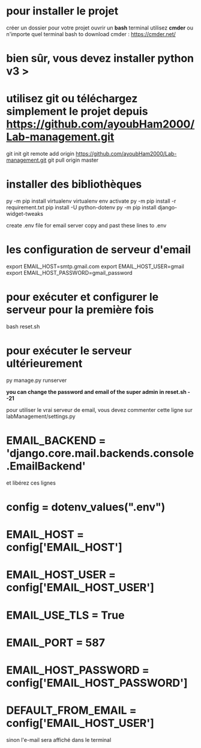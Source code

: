 # pour installer le projet 

créer un dossier pour votre projet
ouvrir un **bash** terminal 
utilisez **cmder** ou n'importe quel terminal bash 
to download cmder : https://cmder.net/

# bien sûr, vous devez installer python v3 >

# utilisez git ou téléchargez simplement le projet depuis  https://github.com/ayoubHam2000/Lab-management.git

git init 
git remote add origin https://github.com/ayoubHam2000/Lab-management.git
git pull origin master

# installer des bibliothèques 

py -m pip install virtualenv
virtualenv env
activate
py -m pip install -r requirement.txt
pip install -U python-dotenv
py -m pip install django-widget-tweaks

create .env file for email server
copy and past these lines to .env

# les configuration de serveur d'email
export EMAIL_HOST=smtp.gmail.com
export EMAIL_HOST_USER=gmail
export EMAIL_HOST_PASSWORD=gmail_password


# pour exécuter et configurer le serveur pour la première fois 
bash reset.sh 
# pour exécuter le serveur ultérieurement
py manage.py runserver


**you can change the password and email of the super admin in reset.sh --21**

pour utiliser le vrai serveur de email, vous devez commenter cette ligne sur  labManagement/settings.py

# EMAIL_BACKEND = 'django.core.mail.backends.console.EmailBackend'

et libérez ces lignes 
# config = dotenv_values(".env")
# EMAIL_HOST = config['EMAIL_HOST']
# EMAIL_HOST_USER = config['EMAIL_HOST_USER']
# EMAIL_USE_TLS = True
# EMAIL_PORT = 587
# EMAIL_HOST_PASSWORD = config['EMAIL_HOST_PASSWORD']
# DEFAULT_FROM_EMAIL = config['EMAIL_HOST_USER']

sinon l'e-mail sera affiché dans le terminal 


